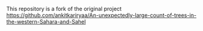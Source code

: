This repository is a fork of the original project https://github.com/ankitkariryaa/An-unexpectedly-large-count-of-trees-in-the-western-Sahara-and-Sahel
